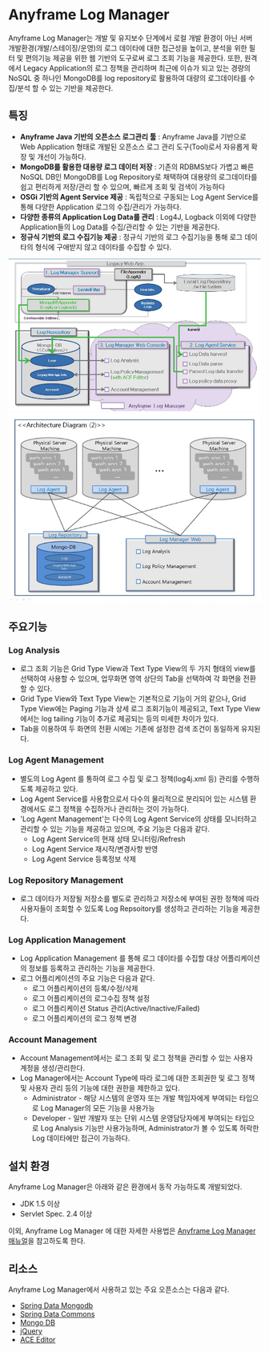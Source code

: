 Anyframe Log Manager
====
Anyframe Log Manager는 개발 및 유지보수 단계에서 로컬 개발 환경이 아닌 서버 개발환경(개발/스테이징/운영)의 로그 데이타에 대한 접근성을 높이고, 분석을 위한 필터 및 편의기능 제공을 위한 웹 기반의 도구로써 로그 조회 기능을 제공한다. 또한, 원격에서 Legacy Application의 로그 정책을 관리하며 최근에 이슈가 되고 있는 경량의 NoSQL 중 하나인 MongoDB를 log repository로 활용하여 대량의 로그데이타를 수집/분석 할 수 있는 기반을 제공한다.


## 특징
* **Anyframe Java 기반의 오픈소스 로그관리 툴** : Anyframe Java를 기반으로 Web Application 형태로 개발된 오픈소스 로그 관리 도구(Tool)로서 자유롭게 확장 및 개선이 가능하다.
* **MongoDB를 활용한 대용량 로그 데이터 저장** : 기존의 RDBMS보다 가볍고 빠른 NoSQL DB인 MongoDB를 Log Repository로 채택하여 대용량의 로그데이타를 쉽고 편리하게 저장/관리 할 수 있으며, 빠르게 조회 및 검색이 가능하다
* **OSGi 기반의 Agent Service 제공** : 독립적으로 구동되는 Log Agent Service를 통해 다양한 Application 로그의 수집/관리가 가능하다.
* **다양한 종류의 Application Log Data를 관리** : Log4J, Logback 이외에 다양한 Application들의 Log Data를 수집/관리할 수 있는 기반을 제공한다.
* **정규식 기반의 로그 수집기능 제공** : 정규식 기반의 로그 수집기능을 통해 로그 데이타의 형식에 구애받지 않고 데이타를 수집할 수 있다.

![](README_image/logmanager-1.6.0-lmp011.jpg)
![](README_image/logmanager-1.6.0-lmp012.jpg)

## 주요기능

### Log Analysis
* 로그 조회 기능은 Grid Type View과 Text Type View의 두 가지 형태의 view를 선택하여 사용할 수 있으며, 업무화면 영역 상단의 Tab을 선택하여 각 화면을 전환할 수 있다.
* Grid Type View와 Text Type View는 기본적으로 기능이 거의 같으나, Grid Type View에는 Paging 기능과 상세 로그 조회기능이 제공되고, Text Type View에서는 log tailing 기능이 추가로 제공되는 등의 미세한 차이가 있다.
* Tab을 이용하여 두 화면의 전환 시에는 기존에 설정한 검색 조건이 동일하게 유지된다.

### Log Agent Management
* 별도의 Log Agent 를 통하여 로그 수집 및 로그 정책(log4j.xml 등) 관리를 수행하도록 제공하고 있다.
* Log Agent Service를 사용함으로서 다수의 물리적으로 분리되어 있는 시스템 환경에서도 로그 정책을 수집하거나 관리하는 것이 가능하다.
* 'Log Agent Management'는 다수의 Log Agent Service의 상태를 모니터하고 관리할 수 있는 기능을 제공하고 있으며, 주요 기능은 다음과 같다.
    * Log Agent Service의 현재 상태 모니터링/Refresh
    * Log Agent Service 재시작/변경사항 반영
    * Log Agent Service 등록정보 삭제

### Log Repository Management
* 로그 데이타가 저장될 저장소를 별도로 관리하고 저장소에 부여된 권한 정책에 따라 사용자들이 조회할 수 있도록 Log Repsoitory를 생성하고 관리하는 기능을 제공한다.

### Log Application Management
* Log Application Management 를 통해 로그 데이타를 수집할 대상 어플리케이션의 정보를 등록하고 관리하는 기능을 제공한다.
* 로그 어플리케이션의 주요 기능은 다음과 같다.
    * 로그 어플리케이션의 등록/수정/삭제
    * 로그 어플리케이션의 로그수집 정책 설정
    * 로그 어플리케이션 Status 관리(Active/Inactive/Failed)
    * 로그 어플리케이션의 로그 정책 변경

### Account Management
* Account Management에서는 로그 조회 및 로그 정책을 관리할 수 있는 사용자 계정을 생성/관리한다.
* Log Manager에서는 Account Type에 따라 로그에 대한 조회권한 및 로그 정책 및 사용자 관리 등의 기능에 대한 권한을 제한하고 있다.
    * Administrator - 해당 시스템의 운영자 또는 개발 책임자에게 부여되는 타입으로 Log Manager의 모든 기능을 사용가능
    * Developer - 일반 개발자 또는 단위 시스템 운영담당자에게 부여되는 타입으로 Log Analysis 기능만 사용가능하며, Administrator가 볼 수 있도록 허락한 Log 데이타에만 접근이 가능하다.

## 설치 환경
Anyframe Log Manager은 아래와 같은 환경에서 동작 가능하도록 개발되었다.

* JDK 1.5 이상
* Servlet Spec. 2.4 이상

이외, Anyframe Log Manager 에 대한 자세한 사용법은 [Anyframe Log Manager 매뉴얼](http://dev.anyframejava.org/docs/logmanager/1.6.0/reference/htmlsingle/logmanager.html)을 참고하도록 한다.

## 리소스
Anyframe Log Manager에서 사용하고 있는 주요 오픈소스는 다음과 같다.

* [Spring Data Mongodb](http://www.springsource.org/spring-data/mongodb)
* [Spring Data Commons](http://www.springsource.org/spring-data/commons)
* [Mongo DB](http://www.mongodb.org/)
* [jQuery](http://jquery.com/)
* [ACE Editor](http://ace.ajax.org/)
 
